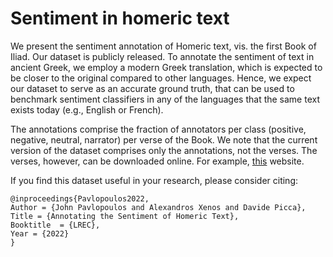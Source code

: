 # Sentiment in homeric text

We present the sentiment annotation of Homeric text, vis. the first Book of Iliad. Our dataset is publicly released. To annotate the sentiment of text in ancient Greek, we employ a modern Greek translation, which is expected to be closer to the original compared to other languages. Hence, we expect our dataset to serve as an accurate ground truth, that can be used to benchmark sentiment classifiers in any of the languages that the same text exists today (e.g., English or French).


The annotations comprise the fraction of annotators per class (positive, negative, neutral, narrator) per verse of the Book. We note that the current version of the dataset comprises only the annotations, not the verses. The verses, however, can be downloaded online. For example, [this](http://users.sch.gr/ipap/Ellinikos%20Politismos/Yliko/OMHROS-ILIADA/ARXAIO/ILIADA.htm) website. 

If you find this dataset useful in your research, please consider citing:

    @inproceedings{Pavlopoulos2022,
	Author = {John Pavlopoulos and Alexandros Xenos and Davide Picca},
	Title = {Annotating the Sentiment of Homeric Text},
	Booktitle  = {LREC},
	Year = {2022}
    }
